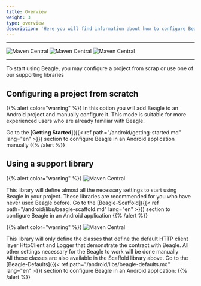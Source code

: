 ```yaml
---
title: Overview
weight: 3
type: overview
description: 'Here you will find information about how to configure Beagle in a Android application'
---
```


---

![Maven Central](https://img.shields.io/maven-central/v/br.com.zup.beagle/beagle-scaffold?color=green&label=Beagle-Scaffold)
![Maven Central](https://img.shields.io/maven-central/v/br.com.zup.beagle/beagle-defaults?color=green&label=Beagle-Defaults)
![Maven Central](https://img.shields.io/maven-central/v/br.com.zup.beagle/android?label=Beagle)

<hr>

To start using Beagle, you may configure a project from scrap or use one of our supporting libraries

## Configuring a project from scratch
{{% alert color="warning" %}}
In this option you will add Beagle to an Android project and manually configure it. This mode is suitable for more experienced users who are already familiar with Beagle.

Go to the [**Getting Started**]({{< ref path="/android/getting-started.md" lang="en" >}}) section to configure Beagle in an Android application manually
{{% /alert %}}

## Using a support library

{{% alert color="warning" %}}
![Maven Central](https://img.shields.io/maven-central/v/br.com.zup.beagle/beagle-scaffold?color=green&label=Beagle-Scaffold)

This library will define almost all the necessary settings to start using Beagle in your project. These libraries are recommended for you who have never used Beagle before. Go to the [Beagle-Scaffold]({{< ref path="/android/libs/beagle-scaffold.md" lang="en" >}}) section to configure Beagle in an Android application
{{% /alert %}}

{{% alert color="warning" %}}
![Maven Central](https://img.shields.io/maven-central/v/br.com.zup.beagle/beagle-defaults?color=green&label=Beagle-Defaults)

This library will only define the classes that define the default HTTP client layer HttpClient and Logger that demonstrate the contract with Beagle. All other settings necessary for the Beagle to work will be done manually<br>All these classes are also available in the Scaffold library above. Go to the [Beagle-Defaults]({{< ref path="/android/libs/beagle-defaults.md" lang="en" >}}) section to configure Beagle in an Android application:
{{% /alert %}}
